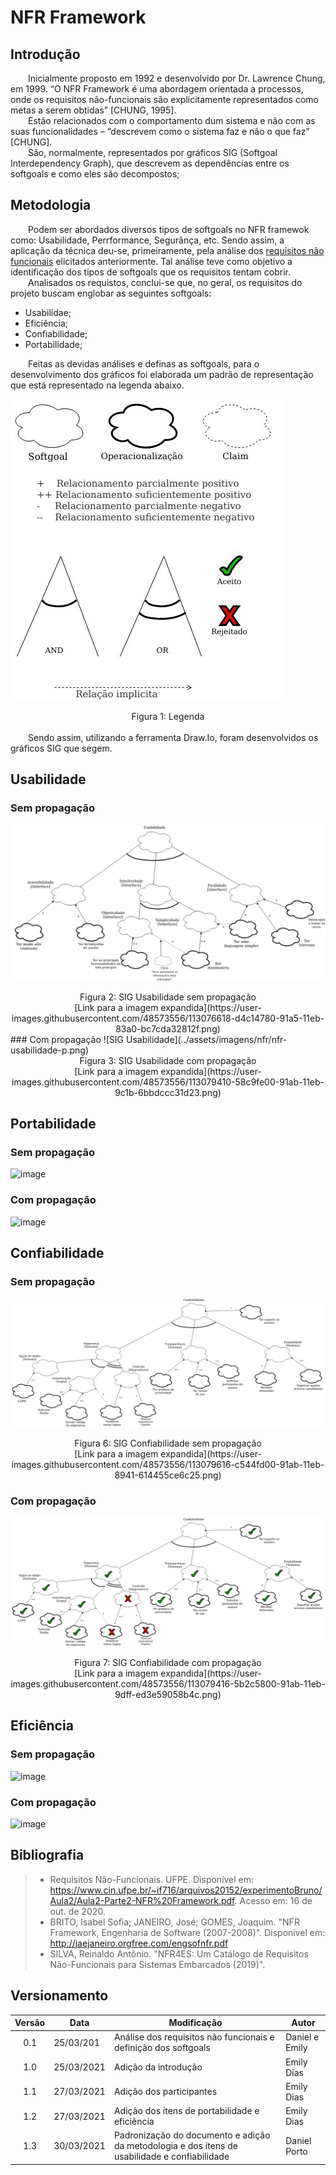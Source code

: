 # NFR Framework

## Introdução

&emsp;&emsp;Inicialmente proposto em 1992 e desenvolvido por Dr. Lawrence Chung, em 1999. “O NFR Framework é uma abordagem orientada a processos, onde os requisitos não-funcionais são explicitamente representados como metas a serem obtidas” [CHUNG, 1995].<br>
&emsp;&emsp;Estão relacionados com o comportamento dum sistema e não com as suas funcionalidades – “descrevem como o sistema faz e não o que faz” [CHUNG].<br>
&emsp;&emsp;São, normalmente, representados por gráficos SIG (Softgoal Interdependency Graph), que descrevem as dependências entre os softgoals e como eles são decompostos;

## Metodologia

&emsp;&emsp;Podem ser abordados diversos tipos de softgoals no NFR framewok como: Usabilidade, Perrformance, Segurânça, etc. Sendo assim, a aplicação da técnica deu-se, primeiramente, pela análise dos [requisitos não funcionais](../../elicitacao/requisitos/#requisitos-nao-funcionais) elicitados anteriormente. Tal análise teve como objetivo a identificação dos tipos de softgoals que os requisitos tentam cobrir.<br>
&emsp;&emsp;Analisados os requistos, conclui-se que, no geral, os requisitos do projeto buscam englobar as seguintes softgoals:

- Usabilidae;
- Eficiência;
- Confiabilidade;
- Portabilidade;

&emsp;&emsp;Feitas as devidas análises e definas as softgoals, para o desenvolvimento dos gráficos foi elaborada um padrão de representação que está representado na legenda abaixo.

![Legenda](../assets/imagens/nfr/legenda.jpeg)
<center>Figura 1: Legenda</center>
<br>
&emsp;&emsp;Sendo assim, utilizando a ferramenta Draw.Io, foram desenvolvidos os gráficos SIG que segem.

## Usabilidade
### Sem propagação
![SIG Usabilidade](../assets/imagens/nfr/nfr-usabilidade.png)
<center>Figura 2: SIG Usabilidade sem propagação<br>[Link para a imagem expandida](https://user-images.githubusercontent.com/48573556/113076618-d4c14780-91a5-11eb-83a0-bc7cda32812f.png)</center>
### Com propagação
![SIG Usabilidade](../assets/imagens/nfr/nfr-usabilidade-p.png)
<center>Figura 3: SIG Usabilidade com propagação<br>[Link para a imagem expandida](https://user-images.githubusercontent.com/48573556/113079410-58c9fe00-91ab-11eb-9c1b-6bbdccc31d23.png)</center>

## Portabilidade

### Sem propagação
![image](https://user-images.githubusercontent.com/52640974/113037174-80997180-916b-11eb-981d-0d0e5c4eaabb.png)

### Com propagação
![image](https://user-images.githubusercontent.com/52640974/113037426-bd656880-916b-11eb-83c1-7730383638ea.png)

## Confiabilidade
### Sem propagação
![SIG Confiabilidade](../assets/imagens/nfr/nfr-confiabilidade.png)
<center>Figura 6: SIG Confiabilidade sem propagação<br>[Link para a imagem expandida](https://user-images.githubusercontent.com/48573556/113079616-c544fd00-91ab-11eb-8941-614455ce6c25.png)</center>

### Com propagação
![SIG Confiabilidade](../assets/imagens/nfr/nfr-confiabilidade-p.png)
<center>Figura 7: SIG Confiabilidade com propagação<br>[Link para a imagem expandida](https://user-images.githubusercontent.com/48573556/113079416-5b2c5800-91ab-11eb-9dff-ed3e59058b4c.png)</center>

## Eficiência

### Sem propagação
![image](https://user-images.githubusercontent.com/52640974/113038359-d0c50380-916c-11eb-9f95-e998a338f9d5.png)

### Com propagação
![image](https://user-images.githubusercontent.com/52640974/113038300-c0148d80-916c-11eb-9fe2-ca6e1e01f6fc.png)

## Bibliografia

> - Requisitos Não-Funcionais. UFPE. Disponível em: https://www.cin.ufpe.br/~if716/arquivos20152/experimentoBruno/Aula2/Aula2-Parte2-NFR%20Framework.pdf. Acesso em: 16 de out. de 2020.
> - BRITO, Isabel Sofia; JANEIRO, José; GOMES, Joaquim. "NFR Framework, Engenharia de Software (2007-2008)". Disponível em: <http://jaejaneiro.orgfree.com/engsofnfr.pdf>
> - SILVA, Reinaldo Antônio. "NFR4ES: Um Catálogo de Requisitos Não-Funcionais para Sistemas Embarcados (2019)".
## Versionamento

| Versão | Data       | Modificação          | Autor      |
| :----: | ---------- | -------------------- | ---------- |
|  0.1	 | 25/03/201  | Análise dos requisitos não funcionais e definição dos softgoals | Daniel e Emily |
|  1.0   | 25/03/2021 | Adição da introdução | Emily Dias |
|  1.1   | 27/03/2021 | Adição dos participantes | Emily Dias |
|  1.2   | 27/03/2021 | Adição dos ítens de portabilidade e eficiência | Emily Dias |
|  1.3   | 30/03/2021 | Padronização do documento e adição da metodologia e dos ítens de usabilidade e confiabilidade | Daniel Porto |
